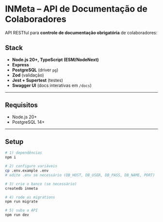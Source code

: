 # INMeta – API de Documentação de Colaboradores

API RESTful para **controle de documentação obrigatória** de colaboradores:

## Stack
- **Node.js 20+, TypeScript (ESM/NodeNext)**
- **Express**
- **PostgreSQL** (driver `pg`)
- **Zod** (validação)
- **Jest + Supertest** (testes)
- **Swagger UI** (docs interativas em `/docs`)

---

## Requisitos
- Node.js 20+
- PostgreSQL 14+

---

## Setup

```bash
# 1) dependências
npm i

# 2) configure variáveis
cp .env.example .env
# edite .env se necessário (DB_HOST, DB_USER, DB_PASS, DB_NAME, PORT)

# 3) crie o banco (se necessário)
createdb inmeta

# 4) rode as migrations
npm run migrate

# 5) suba a API
npm run dev
